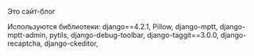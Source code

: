 Это сайт-блог

Используются библиотеки:
django==4.2.1,
Pillow,
django-mptt,
django-mptt-admin,
pytils,
django-debug-toolbar,
django-taggit==3.0.0,
django-recaptcha,
django-ckeditor,
